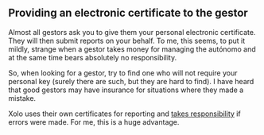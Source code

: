 ## Providing an electronic certificate to the gestor

Almost all gestors ask you to give them your personal electronic certificate. They will then submit reports on your
behalf. To me, this seems, to put it mildly, strange when a gestor takes money for managing the autónomo and at the same
time bears absolutely no responsibility.

So, when looking for a gestor, try to find one who will not require your personal key (surely there are such, but they
are hard to find). I have heard that good gestors may have insurance for situations where they made a mistake.

Xolo uses their own certificates for reporting and [takes responsibility](#responsibility-in-case-of-error) if errors
were made. For me, this is a huge advantage.

